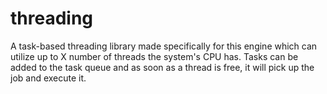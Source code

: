 # threading

A task-based threading library made specifically for this engine which
can utilize up to X number of threads the system's CPU has. Tasks can be
added to the task queue and as soon as a thread is free, it will pick up
the job and execute it.
